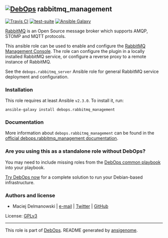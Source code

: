 ## [![DebOps](https://debops.org/images/debops-small.png)](https://debops.org) rabbitmq_management

<!-- This file was generated by Ansigenome. Do not edit this file directly but
     instead have a look at the files in the ./meta/ directory. -->

[![Travis CI](https://img.shields.io/travis/debops/ansible-rabbitmq_management.svg?style=flat)](https://travis-ci.org/debops/ansible-rabbitmq_management)
[![test-suite](https://img.shields.io/badge/test--suite-ansible--rabbitmq__management-blue.svg?style=flat)](https://github.com/debops/test-suite/tree/master/ansible-rabbitmq_management/)
[![Ansible Galaxy](https://img.shields.io/badge/galaxy-debops.rabbitmq_management-660198.svg?style=flat)](https://galaxy.ansible.com/debops/rabbitmq_management)


[RabbitMQ](https://www.rabbitmq.com/) is an Open Source message broker which
supports AMQP, STOMP and MQTT protocols.

This ansible role can be used to enable and configure the
[RabbitMQ Management Console](https://www.rabbitmq.com/management.html).
The role can configure the plugin in a locally installed RabbitMQ service, or
configure a reverse proxy to a remote instance of RabbitMQ.

See the `debops.rabbitmq_server` Ansible role for general RabbitMQ service
deployment and configuration.

### Installation

This role requires at least Ansible `v2.3.0`. To install it, run:

```Shell
ansible-galaxy install debops.rabbitmq_management
```

### Documentation

More information about `debops.rabbitmq_management` can be found in the
[official debops.rabbitmq_management documentation](https://docs.debops.org/en/latest/ansible/roles/ansible-rabbitmq_management/docs/).



### Are you using this as a standalone role without DebOps?

You may need to include missing roles from the [DebOps common
playbook](https://github.com/debops/debops-playbooks/blob/master/playbooks/common.yml)
into your playbook.

[Try DebOps now](https://debops.org/) for a complete solution to run your Debian-based infrastructure.





### Authors and license

- Maciej Delmanowski | [e-mail](mailto:drybjed@gmail.com) | [Twitter](https://twitter.com/drybjed) | [GitHub](https://github.com/drybjed)

License: [GPLv3](https://tldrlegal.com/license/gnu-general-public-license-v3-%28gpl-3%29)

***

This role is part of [DebOps](https://debops.org/). README generated by [ansigenome](https://github.com/nickjj/ansigenome/).
